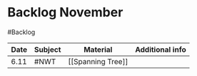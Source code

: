 # Backlog November
#Backlog 

| Date | Subject | Material          | Additional info |
| ---- | ------- | ----------------- | --------------- |
| 6.11 | #NWT    | [[Spanning Tree]] |                 | 
